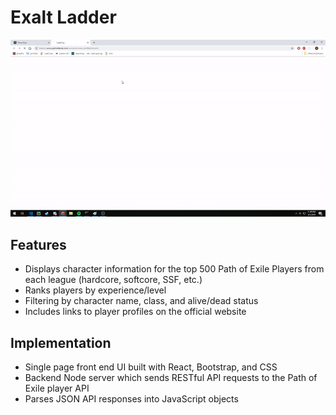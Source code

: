 # Exalt Ladder
![demo](./exalt-ladder.gif)

## Features
* Displays character information for the top 500 Path of Exile Players from each league (hardcore, softcore, SSF, etc.)
* Ranks players by experience/level
* Filtering by character name, class, and alive/dead status
* Includes links to player profiles on the official website

## Implementation
* Single page front end UI built with React, Bootstrap, and CSS
* Backend Node server which sends RESTful API requests to the Path of Exile player API
* Parses JSON API responses into JavaScript objects
